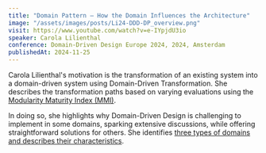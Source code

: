 ```yaml
---
title: "Domain Pattern – How the Domain Influences the Architecture"
image: "/assets/images/posts/Li24-DDD-DP_overview.png"
visit: https://www.youtube.com/watch?v=e-IYpjdU3io
speaker: Carola Lilienthal
conference: Domain-Driven Design Europe 2024, 2024, Amsterdam
publishedAt: 2024-11-25
---
```

Carola Lilienthal's motivation is the transformation of an existing system into a domain-driven system using Domain-Driven Transformation. She describes the transformation paths based on varying evaluations using the [Modularity Maturity Index (MMI)](/knowledge/metrics/modularity-maturity-index).

In doing so, she highlights why Domain-Driven Design is challenging to implement in some domains, sparking extensive discussions, while offering straightforward solutions for others. She identifies [three types of domains and describes their characteristics](/knowledge/patterns/collection_for_domain_types).